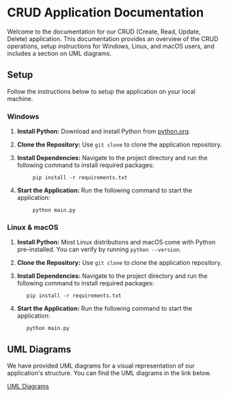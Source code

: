 
# CRUD Application Documentation

Welcome to the documentation for our CRUD (Create, Read, Update, Delete) application. This documentation provides an overview of the CRUD operations, setup instructions for Windows, Linux, and macOS users, and includes a section on UML diagrams.

## Setup

 Follow the instructions below to setup the application on your local machine.

### Windows

1. **Install Python:** Download and install Python from [python.org](https://www.python.org/downloads/).

2. **Clone the Repository:** Use `git clone` to clone the application repository.

3. **Install Dependencies:** Navigate to the project directory and run the following command to install required packages:

            pip install -r requirements.txt

4. **Start the Application:** Run the following command to start the application:

            python main.py

### Linux & macOS

1. **Install Python:** Most Linux distributions and macOS come with Python pre-installed. You can verify by running `python --version`.

2. **Clone the Repository:** Use `git clone` to clone the application repository.

3. **Install Dependencies:** Navigate to the project directory and run the following command to install required packages:

          pip install -r requirements.txt

4. **Start the Application:** Run the following command to start the application:

          python main.py

## UML Diagrams

We have provided UML diagrams for a visual representation of our application's structure. You can find the UML diagrams in the link below.

[UML Diagrams](https://drive.google.com/file/d/1OBUdOP8uOIFK4KRb7FYqgTAUAhnLNm6-/view?usp=sharing)
